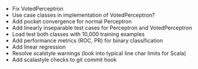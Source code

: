 - Fix VotedPerceptron
- Use case classes in implementation of VotedPerceptron?
- Add pocket convergence for normal Perceptron
- Add linearly inseparable test cases for Perceptron and VotedPerceptron
- Load test both classes with 10,000 training examples
- Add performance metrics (ROC, PR) for binary classification
- Add linear regression
- Resolve scalstyle warnings (look into typical line char limits for Scala)
- Add scalastyle checks to git commit hook